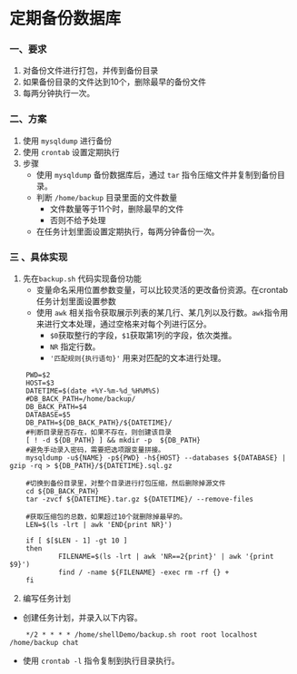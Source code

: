 # 定期备份数据库

### 一、要求
1. 对备份文件进行打包，并传到备份目录
2. 如果备份目录的文件达到10个，删除最早的备份文件
3. 每两分钟执行一次。

### 二、方案
1. 使用 `mysqldump` 进行备份
2. 使用 `crontab` 设置定期执行 
3. 步骤
    - 使用 `mysqldump` 备份数据库后，通过 `tar` 指令压缩文件并复制到备份目录。 
    - 判断 `/home/backup` 目录里面的文件数量
        - 文件数量等于11个时，删除最早的文件
        - 否则不给予处理
    - 在任务计划里面设置定期执行，每两分钟备份一次。

### 三 、具体实现

1. 先在`backup.sh` 代码实现备份功能
   - 变量命名采用位置参数变量，可以比较灵活的更改备份资源。在crontab任务计划里面设置参数
   - 使用 `awk` 相关指令获取展示列表的某几行、某几列以及行数。`awk`指令用来进行文本处理，通过空格来对每个列进行区分。
      - `$0`获取整行的字段，`$1`获取第1列的字段，依次类推。
      - `NR` 指定行数。
      - `'匹配规则{执行语句}'` 用来对匹配的文本进行处理。

```
    PWD=$2
    HOST=$3
    DATETIME=$(date +%Y-%m-%d_%H%M%S)
    #DB_BACK_PATH=/home/backup/
    DB_BACK_PATH=$4
    DATABASE=$5
    DB_PATH=${DB_BACK_PATH}/${DATETIME}/
    #判断目录是否存在，如果不存在，则创建该目录
    [ ! -d ${DB_PATH} ] && mkdir -p  ${DB_PATH}
    #避免手动录入密码，需要把选项跟变量拼接。
    mysqldump -u${NAME} -p${PWD} -h${HOST} --databases ${DATABASE} | gzip -rq > ${DB_PATH}/${DATETIME}.sql.gz

    #切换到备份目录里，对整个目录进行打包压缩，然后删除掉源文件
    cd ${DB_BACK_PATH}
    tar -zvcf ${DATETIME}.tar.gz ${DATETIME}/ --remove-files
    
    #获取压缩包的总数，如果超过10个就删除掉最早的。
    LEN=$(ls -lrt | awk 'END{print NR}')

    if [ $[$LEN - 1] -gt 10 ]
    then
            FILENAME=$(ls -lrt | awk 'NR==2{print}' | awk '{print $9}')
            find / -name ${FILENAME} -exec rm -rf {} +
    fi
```

2. 编写任务计划
  - 创建任务计划，并录入以下内容。
```
    */2 * * * * /home/shellDemo/backup.sh root root localhost /home/backup chat      
```
  - 使用 `crontab -l` 指令复制到执行目录执行。
    